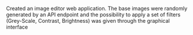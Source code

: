 Created an image editor web application. The base images were randomly generated by an API endpoint and the possibility to apply a set of filters (Grey-Scale, Contrast, Brightness) was given through the graphical interface
